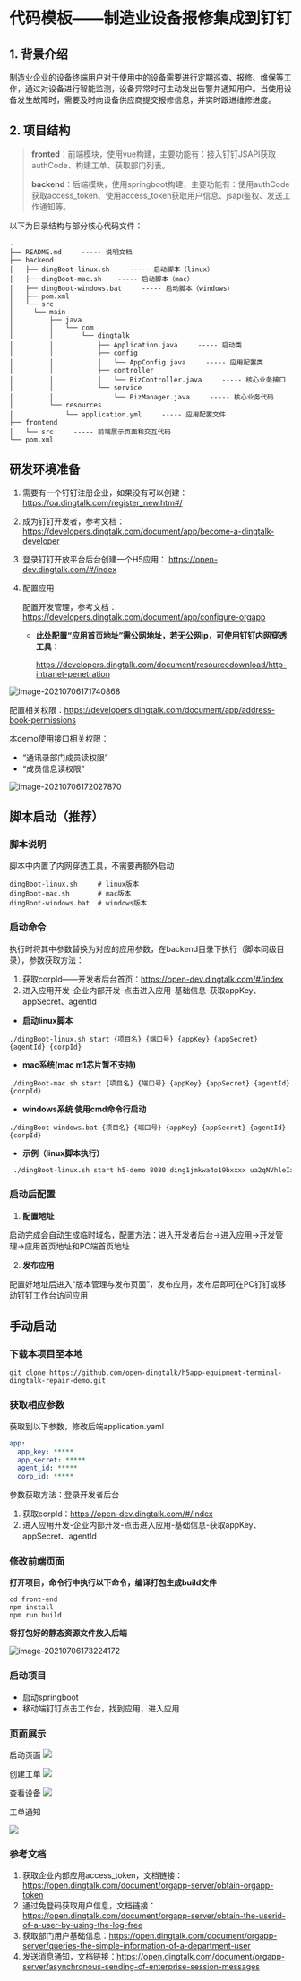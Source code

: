 # 代码模板——制造业设备报修集成到钉钉

## 1. 背景介绍
制造业企业的设备终端用户对于使用中的设备需要进行定期巡查、报修、维保等工作，通过对设备进行智能监测，设备异常时可主动发出告警并通知用户。当使用设备发生故障时，需要及时向设备供应商提交报修信息，并实时跟进维修进度。

## 2. 项目结构

> **fronted**：前端模块，使用vue构建，主要功能有：接入钉钉JSAPI获取authCode、构建工单、获取部门列表。
>
> **backend**：后端模块，使用springboot构建，主要功能有：使用authCode获取access_token、使用access_token获取用户信息、jsapi鉴权、发送工作通知等。

以下为目录结构与部分核心代码文件：

```
.
├── README.md     ----- 说明文档
├── backend
│   ├── dingBoot-linux.sh     ----- 启动脚本（linux）
│   ├── dingBoot-mac.sh    ----- 启动脚本（mac）
│   ├── dingBoot-windows.bat     ----- 启动脚本（windows）
│   ├── pom.xml
│   └── src
│     └── main
│         ├── java
│         │   └── com
│         │       └── dingtalk
│         │           ├── Application.java     ----- 启动类
│         │           ├── config
│         │           │   └── AppConfig.java     ----- 应用配置类
│         │           ├── controller
│         │           │   └── BizController.java     ----- 核心业务接口
│         │           └── service
│         │               └── BizManager.java     ----- 核心业务代码
│         └── resources
│             └── application.yml     ----- 应用配置文件
├── frontend
│   └── src     ----- 前端展示页面和交互代码
└── pom.xml
```

## 研发环境准备

1. 需要有一个钉钉注册企业，如果没有可以创建：https://oa.dingtalk.com/register_new.htm#/

2. 成为钉钉开发者，参考文档：https://developers.dingtalk.com/document/app/become-a-dingtalk-developer

3. 登录钉钉开放平台后台创建一个H5应用： https://open-dev.dingtalk.com/#/index

4. 配置应用

   配置开发管理，参考文档：https://developers.dingtalk.com/document/app/configure-orgapp

   - **此处配置“应用首页地址”需公网地址，若无公网ip，可使用钉钉内网穿透工具：**

     https://developers.dingtalk.com/document/resourcedownload/http-intranet-penetration

![image-20210706171740868](https://img.alicdn.com/imgextra/i4/O1CN01C9ta8k1L3KzzYEPiH_!!6000000001243-2-tps-953-517.png)



配置相关权限：https://developers.dingtalk.com/document/app/address-book-permissions

本demo使用接口相关权限：

-  “通讯录部门成员读权限”
-  “成员信息读权限”

![image-20210706172027870](https://img.alicdn.com/imgextra/i3/O1CN016WCr6428wDdBhkWi6_!!6000000007996-2-tps-1358-571.png)

## 脚本启动（推荐）

### 脚本说明

脚本中内置了内网穿透工具，不需要再额外启动

```shell
dingBoot-linux.sh     # linux版本
dingBoot-mac.sh       # mac版本
dingBoot-windows.bat  # windows版本
```

### 启动命令

执行时将其中参数替换为对应的应用参数，在backend目录下执行（脚本同级目录），参数获取方法：

1. 获取corpId——开发者后台首页：https://open-dev.dingtalk.com/#/index
2. 进入应用开发-企业内部开发-点击进入应用-基础信息-获取appKey、appSecret、agentId

- **启动linux脚本**

```shell
./dingBoot-linux.sh start {项目名} {端口号} {appKey} {appSecret} {agentId} {corpId}
```
- **mac系统(mac m1芯片暂不支持)**

```shell
./dingBoot-mac.sh start {项目名} {端口号} {appKey} {appSecret} {agentId} {corpId}
```
- **windows系统 使用cmd命令行启动**

```shell
./dingBoot-windows.bat {项目名} {端口号} {appKey} {appSecret} {agentId} {corpId}
```

- **示例（linux脚本执行）**

```sh
 ./dingBoot-linux.sh start h5-demo 8080 ding1jmkwa4o19bxxxx ua2qNVhleIx14ld6xgoZqtg84EE94sbizRvCimfXrIqYCeyj7b8QvqYxxx 122549400 ding9f50b15bccd1000
```

### 启动后配置

1. **配置地址**

启动完成会自动生成临时域名，配置方法：进入开发者后台->进入应用->开发管理->应用首页地址和PC端首页地址

2. **发布应用**

配置好地址后进入“版本管理与发布页面”，发布应用，发布后即可在PC钉钉或移动钉钉工作台访问应用

## 手动启动

### 下载本项目至本地

```shell
git clone https://github.com/open-dingtalk/h5app-equipment-terminal-dingtalk-repair-demo.git
```

### 获取相应参数

获取到以下参数，修改后端application.yaml

```yaml
app:
  app_key: *****
  app_secret: *****
  agent_id: *****
  corp_id: *****
```

参数获取方法：登录开发者后台

1. 获取corpId：https://open-dev.dingtalk.com/#/index
2. 进入应用开发-企业内部开发-点击进入应用-基础信息-获取appKey、appSecret、agentId

### 修改前端页面

**打开项目，命令行中执行以下命令，编译打包生成build文件**

```shell
cd front-end
npm install
npm run build
```

**将打包好的静态资源文件放入后端**

![image-20210706173224172](https://img.alicdn.com/imgextra/i2/O1CN01QLp1Qw1TCVrPddfjZ_!!6000000002346-2-tps-322-521.png)

### 启动项目

- 启动springboot
- 移动端钉钉点击工作台，找到应用，进入应用

### 页面展示

启动页面 
![](https://img.alicdn.com/imgextra/i4/O1CN01fpJaoh1h3GXUQILvf_!!6000000004221-2-tps-800-463.png)

创建工单 
![](https://img.alicdn.com/imgextra/i3/O1CN01oLzIOO1wyG3ZcG889_!!6000000006376-2-tps-800-461.png)

查看设备 
![](https://img.alicdn.com/imgextra/i3/O1CN01jUbBiA1iV2ATt1Ryk_!!6000000004417-2-tps-800-459.png)

工单通知 

![](https://img.alicdn.com/imgextra/i1/O1CN01yCRzZJ1EiNEG63Jiq_!!6000000000385-2-tps-429-133.png)


### **参考文档**

1. 获取企业内部应用access_token，文档链接：https://open.dingtalk.com/document/orgapp-server/obtain-orgapp-token
2. 通过免登码获取用户信息，文档链接：https://open.dingtalk.com/document/orgapp-server/obtain-the-userid-of-a-user-by-using-the-log-free
3. 获取部门用户基础信息：https://open.dingtalk.com/document/orgapp-server/queries-the-simple-information-of-a-department-user
4. 发送消息通知，文档链接：https://open.dingtalk.com/document/orgapp-server/asynchronous-sending-of-enterprise-session-messages
